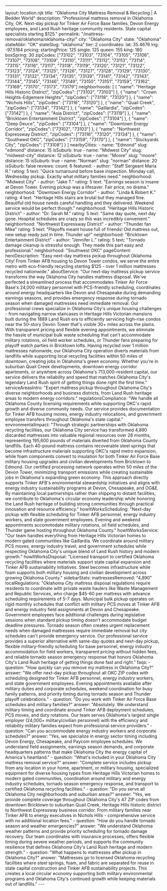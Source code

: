 ---
layout: location.njk
title: "Oklahoma City Mattress Removal & Recycling | A Bedder World"
description: "Professional mattress removal in Oklahoma City, OK. Next-day pickup for Tinker Air Force Base families, Devon Energy employees, and Land Rush heritage community residents. State capital specialists starting $125."
permalink: "/mattress-removal/oklahoma/oklahoma-city/"
city: "Oklahoma City" state: "Oklahoma" stateAbbr: "OK" stateSlug: "oklahoma" tier: 2 coordinates: lat: 35.4676 lng: -97.5164 pricing: startingPrice: 125 single: 125 queen: 155 king: 180 boxSpring: 30 zipCodes: ["73102", "73103", "73104", "73105", "73106", "73107", "73108", "73109", "73110", "73111", "73112", "73113", "73114", "73115", "73116", "73117", "73118", "73119", "73120", "73121", "73122", "73123", "73124", "73125", "73126", "73127", "73128", "73129", "73130", "73131", "73132", "73134", "73135", "73139", "73141", "73142", "73143", "73144", "73145", "73146", "73149", "73150", "73151", "73159", "73162", "73169", "73170", "73173", "73179"] neighborhoods: [ { "name": "Heritage Hills Historic District", "zipCodes": ["73102", "73103"] }, { "name": "Crown Heights-Edgemere Heights", "zipCodes": ["73118", "73120"] }, { "name": "Nichols Hills", "zipCodes": ["73116", "73120"] }, { "name": "Quail Creek", "zipCodes": ["73134", "73142"] }, { "name": "Gaillardia", "zipCodes": ["73142"] }, { "name": "Asia District", "zipCodes": ["73119"] }, { "name": "Bricktown Entertainment District", "zipCodes": ["73104"] }, { "name": "Deep Deuce", "zipCodes": ["73104"] }, { "name": "Downtown Energy Corridor", "zipCodes": ["73102", "73103"] }, { "name": "Northwest Expressway District", "zipCodes": ["73116", "73120", "73134"] }, { "name": "Southwest OKC", "zipCodes": ["73159", "73170"] }, { "name": "Stockyards City", "zipCodes": ["73108"] } ] nearbyCities: - name: "Edmond" slug: "edmond" distance: 15 isSuburb: true - name: "Midwest City" slug: "midwest-city" distance: 12 isSuburb: true - name: "Moore" slug: "moore" distance: 15 isSuburb: true - name: "Norman" slug: "norman" distance: 20 isSuburb: false reviews: count: 6 featured: - author: "Staff Sergeant Maria R." rating: 5 text: "Quick turnaround before base inspection. Monday call, Wednesday pickup. Exactly what military families need." neighborhood: "Midwest City" - author: "Jake T." rating: 5 text: "Earnings season is insane at Devon Tower. Evening pickup was a lifesaver. Fair price, no drama." neighborhood: "Downtown Energy Corridor" - author: "Linda & Robert K." rating: 4 text: "Heritage Hills stairs are brutal but they managed fine. Beautiful old house needs careful handling and they delivered. Weekend service would be perfect though." neighborhood: "Heritage Hills Historic District" - author: "Dr. Sarah M." rating: 5 text: "Same day quote, next day gone. Hospital schedules are crazy so this was incredibly convenient." neighborhood: "Northwest Expressway District" - author: "Thunder fan Mike" rating: 5 text: "Playoffs meant house full of friends! Old mattress out, new setup ready just in time. Thunder up!" neighborhood: "Bricktown Entertainment District" - author: "Jennifer L." rating: 5 text: "Tornado damage cleanup is stressful enough. They made this part easy and professional." neighborhood: "Southwest OKC" pageContent: heroDescription: "Easy next-day mattress pickup throughout Oklahoma City! From Tinker AFB housing to Devon Tower condos, we serve the entire metro with eco-friendly recycling starting $125 - over 1 million mattresses recycled nationwide." aboutService: "Our next-day mattress pickup service transforms the way Oklahoma City handles mattress disposal. We've perfected a streamlined process that accommodates Tinker Air Force Base's 24,000 military personnel with PCS-friendly scheduling, coordinates around energy headquarters like Devon and Chesapeake during demanding earnings seasons, and provides emergency response during tornado season when damaged mattresses need immediate removal. Our professional crews specialize in Oklahoma City's unique housing challenges - from navigating narrow staircases in Heritage Hills Victorian mansions built during the 1889 Land Rush era to efficiently servicing high-rise condos near the 50-story Devon Tower that's visible 30+ miles across the plains. With transparent pricing and flexible evening appointments, we eliminate the hassle of municipal bulk waste scheduling that can't accommodate military rotations, oil field worker schedules, or Thunder fans preparing for playoff watch parties in Bricktown lofts. Having recycled over 1 million mattresses nationwide, our Oklahoma City operation diverts materials from landfills while supporting local recycling facilities within 50 miles of downtown, creating jobs in Oklahoma's green economy. Whether you're in suburban Quail Creek developments, downtown energy corridor apartments, or anywhere across Oklahoma's 713,000-resident capital, our service delivers the reliability and speed that matches Oklahoma City's legendary Land Rush spirit of getting things done right the first time." serviceAreasIntro: "Expert mattress pickup throughout Oklahoma City's diverse neighborhoods and business districts, from Land Rush heritage areas to modern energy corridors:" regulationsCompliance: "We handle all Oklahoma County licensing requirements while supporting OKC's rapid growth and diverse community needs. Our service provides documentation for Tinker AFB housing moves, energy industry relocations, and government employee transfers throughout Oklahoma's state capital." environmentalImpact: "Through strategic partnerships with Oklahoma recycling facilities, our Oklahoma City service has transformed 4,890 discarded mattresses into valuable regional resources over 28 months, representing 195,600 pounds of materials diverted from Oklahoma County landfills. Each 40-pound mattress contains recoverable steel springs that become infrastructure materials supporting OKC's rapid metro expansion, while foam components convert to insulation for both Tinker Air Force Base military housing upgrades and civilian developments from Bricktown to Edmond. Our certified processing network operates within 50 miles of the Devon Tower, minimizing transport emissions while creating sustainable jobs in Oklahoma's expanding green economy. This approach directly supports Tinker AFB's environmental stewardship initiatives and aligns with energy industry sustainability programs at Devon, Chesapeake, and OG&E. By maintaining local partnerships rather than shipping to distant facilities, we contribute to Oklahoma's circular economy leadership while honoring the Land Rush heritage of building strong communities through practical innovation and resource efficiency." howItWorksScheduling: "Next-day pickup with flexible scheduling for Tinker AFB personnel, energy industry workers, and state government employees. Evening and weekend appointments accommodate military rotations, oil field schedules, and Thunder game hosting throughout Oklahoma County." howItWorksService: "Our team handles everything from Heritage Hills Victorian homes to modern gated communities like Gaillardia. We coordinate around military PCS moves, energy industry travel, and government schedules while respecting Oklahoma City's unique blend of Land Rush history and modern growth." howItWorksDisposal: "Licensed transport to certified Oklahoma recycling facilities where materials support state capital expansion and Tinker AFB sustainability initiatives. Steel becomes infrastructure while foam supports both military housing and civilian development across growing Oklahoma County." sidebarStats: mattressesRemoved: "4,890" localRegulations: "Oklahoma City mattress disposal regulations require residents to coordinate with private waste haulers like Waste Management and Republic Services, who charge $45-60 per mattress with advance scheduling requirements of 5-7 days. Municipal bulk pickup operates on rigid monthly schedules that conflict with military PCS moves at Tinker AFB and energy industry field assignments at Devon and Chesapeake. Government employees face additional challenges during legislative sessions when standard pickup timing doesn't accommodate budget deadline pressures. Tornado season often creates urgent replacement needs when damaged mattresses require immediate removal but city schedules can't provide emergency service. Our professional service provides a superior alternative with same-day quotes and next-day pickup, flexible military-friendly scheduling for base personnel, energy industry accommodation for field workers, transparent pricing without hidden fees, and reliable tornado season emergency response that honors Oklahoma City's Land Rush heritage of getting things done fast and right." faqs: - question: "How quickly can you remove my mattress in Oklahoma City?" answer: "We offer next-day pickup throughout all OKC ZIP codes with scheduling designed for Tinker AFB personnel, energy industry workers, and state government employees. Evening appointments available after military duties and corporate schedules, weekend coordination for busy family patterns, and priority timing during tornado season and Thunder playoff celebrations." - question: "Do you work with Tinker Air Force Base schedules and military families?" answer: "Absolutely. We understand military timing and coordinate around Tinker AFB deployment schedules, PCS moves, and duty rotations. Our team serves Oklahoma's largest single employer (24,000+ military/civilian personnel) with the efficiency and reliability military families expect from professional service providers." - question: "Can you accommodate energy industry workers and corporate schedules?" answer: "Yes, we specialize in energy sector timing including Devon Energy, Chesapeake, and Paycom employee schedules. We understand field assignments, earnings season demands, and corporate headquarters patterns that make Oklahoma City the energy capital of America's heartland." - question: "What's included in your Oklahoma City mattress removal service?" answer: "Complete service includes pickup from any location in your home, apartment, or military housing, specialized equipment for diverse housing types from Heritage Hills Victorian homes to modern gated communities, coordination around military and energy industry schedules, tornado season emergency response, and transport to certified Oklahoma recycling facilities." - question: "Do you serve all Oklahoma City neighborhoods and suburban areas?" answer: "Yes, we provide complete coverage throughout Oklahoma City's 47 ZIP codes from downtown Bricktown to suburban Quail Creek, Heritage Hills historic district to Northwest Expressway business corridor. From military families near Tinker AFB to energy executives in Nichols Hills - comprehensive service with no additional location fees." - question: "How do you handle tornado season and weather emergencies?" answer: "We understand Oklahoma weather patterns and provide priority scheduling for tornado damage recovery. Our team coordinates with insurance processes, offers flexible timing during severe weather periods, and supports the community resilience that defines Oklahoma City's Land Rush heritage and modern strength." - question: "What happens to mattresses after pickup in Oklahoma City?" answer: "Mattresses go to licensed Oklahoma recycling facilities where steel springs, foam, and fabric are separated for reuse in state capital construction and Tinker AFB sustainability projects. This creates a local circular economy supporting both military environmental programs and Oklahoma City's continued growth while keeping materials out of landfills." ---